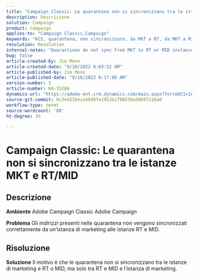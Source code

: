 ```yaml
---
title: "Campaign Classic: Le quarantena non si sincronizzano tra le istanze MKT e RT/MID"
description: Descrizione
solution: Campaign
product: Campaign
applies-to: "Campaign Classic,Campaign"
keywords: "KCS, quarantena, non sincronizzare, da MKT a RT, da MKT a MID, istanze"
resolution: Resolution
internal-notes: "Quarantines do not sync from MKT to RT or MID instances"
bug: false
article-created-by: Jim Menn
article-created-date: "9/16/2022 6:03:52 AM"
article-published-by: Jim Menn
article-published-date: "9/16/2022 6:17:08 AM"
version-number: 3
article-number: KA-15286
dynamics-url: "https://adobe-ent.crm.dynamics.com/main.aspx?forceUCI=1&pagetype=entityrecord&etn=knowledgearticle&id=64033d55-8535-ed11-9db1-0022480866ad"
source-git-commit: 0c3e421beca46d9fe1952b1f98538a50697216a0
workflow-type: tm+mt
source-wordcount: '88'
ht-degree: 3%

---
```


# Campaign Classic: Le quarantena non si sincronizzano tra le istanze MKT e RT/MID

## Descrizione


<b>Ambiente</b>
Adobe Campaign Classic Adobe Campaign

<b>Problema</b>
Gli indirizzi presenti nelle quarantena non vengono sincronizzati correttamente da un’istanza di marketing alle istanze RT e MID.


## Risoluzione


<b>Soluzione</b>
Il motivo è che le quarantena non si sincronizzano tra le istanze di marketing e RT o MID, ma solo tra RT e MID e l’istanza di marketing.
